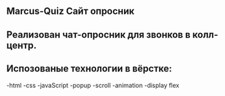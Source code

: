 ## Marcus-Quiz Сайт опросник
## Реализован чат-опросник для звонков в колл-центр.
## Испозованые технологии в вёрстке:
-html
-css
-javaScript
-popup
-scroll
-animation
-display flex
